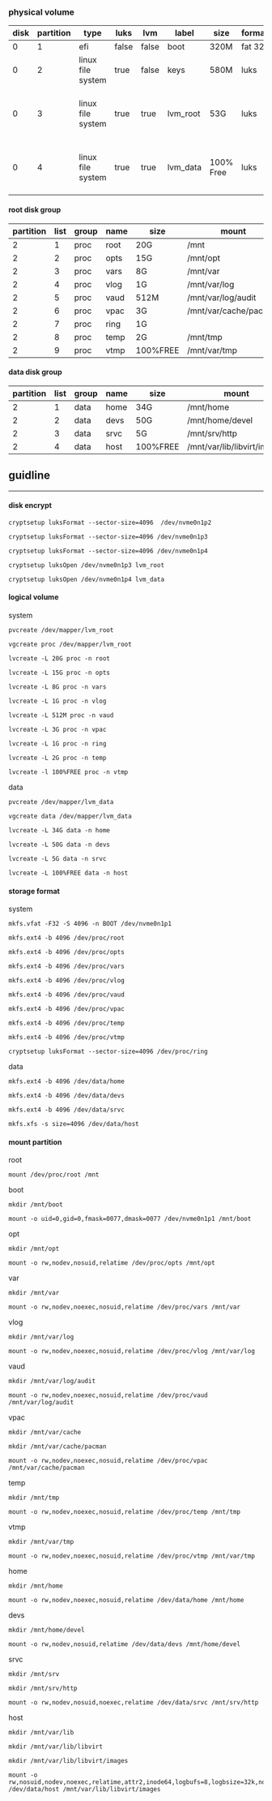 ### physical volume
| disk | partition | type              | luks  | lvm   | label    | size      | format | mount                      |
| ---- | --------- | ----------------- | ----- | ----- | -------- | --------- | ------ | -------------------------- |
| 0    | 1         | efi               | false | false | boot     | 320M      | fat 32 | /boot                      |
| 0    | 2         | linux file system | true  | false | keys     | 580M      | luks   | none                       |
| 0    | 3         | linux file system | true  | true  | lvm_root | 53G       | luks   | see logical layout point 1 |
| 0    | 4         | linux file system | true  | true  | lvm_data | 100% Free | luks   | see logical layout point 1 |

#### root disk group

| partition | list | group | name | size | mount                    | format |
| --------- | ---- | ----- | ---- | ---- | -------------------------| ------ |
| 2         | 1    | proc  | root | 20G  | /mnt                     | ext4   |
| 2         | 2    | proc  | opts | 15G  | /mnt/opt                 | ext4   |
| 2         | 3    | proc  | vars | 8G   | /mnt/var                 | ext4   |
| 2         | 4    | proc  | vlog | 1G   | /mnt/var/log             | ext4   |
| 2         | 5    | proc  | vaud | 512M | /mnt/var/log/audit       | ext4   |
| 2         | 6    | proc  | vpac | 3G   | /mnt/var/cache/pacman    | ext4   |
| 2         | 7    | proc  | ring | 1G   |                          | ext4   |
| 2         | 8    | proc  | temp | 2G   | /mnt/tmp                 | ext4   |
| 2         | 9    | proc  | vtmp | 100%FREE    | /mnt/var/tmp      | ext4   |

#### data disk group

| partition | list | group | name | size     | mount                       | format |
| --------- | ---- | ----- | ---- | -------- | ----------------------------| ------ |
| 2         | 1    | data  | home | 34G      | /mnt/home                   | ext4   |
| 2         | 2    | data  | devs | 50G      | /mnt/home/devel             | ext4   |
| 2         | 3    | data  | srvc | 5G       | /mnt/srv/http               | ext4   |
| 2         | 4    | data  | host | 100%FREE | /mnt/var/lib/libvirt/images | xfs    |

## guidline
---
#### disk encrypt
```
cryptsetup luksFormat --sector-size=4096  /dev/nvme0n1p2
```

```
cryptsetup luksFormat --sector-size=4096 /dev/nvme0n1p3
```

```
cryptsetup luksFormat --sector-size=4096 /dev/nvme0n1p4
```

```
cryptsetup luksOpen /dev/nvme0n1p3 lvm_root
```

```
cryptsetup luksOpen /dev/nvme0n1p4 lvm_data
```

#### logical volume
system

```
pvcreate /dev/mapper/lvm_root
```

```
vgcreate proc /dev/mapper/lvm_root
```

```
lvcreate -L 20G proc -n root
```

```
lvcreate -L 15G proc -n opts
```

```
lvcreate -L 8G proc -n vars
```

```
lvcreate -L 1G proc -n vlog
```

```
lvcreate -L 512M proc -n vaud
```

```
lvcreate -L 3G proc -n vpac
```

```
lvcreate -L 1G proc -n ring
```

```
lvcreate -L 2G proc -n temp
```

```
lvcreate -l 100%FREE proc -n vtmp
```

data

```
pvcreate /dev/mapper/lvm_data
```

```
vgcreate data /dev/mapper/lvm_data
```

```
lvcreate -L 34G data -n home
```

```
lvcreate -L 50G data -n devs
```

```
lvcreate -L 5G data -n srvc
```

```
lvcreate -L 100%FREE data -n host
```

#### storage format
system

```
mkfs.vfat -F32 -S 4096 -n BOOT /dev/nvme0n1p1
```

```
mkfs.ext4 -b 4096 /dev/proc/root
```

```
mkfs.ext4 -b 4096 /dev/proc/opts
```

```
mkfs.ext4 -b 4096 /dev/proc/vars
```

```
mkfs.ext4 -b 4096 /dev/proc/vlog
```

```
mkfs.ext4 -b 4096 /dev/proc/vaud
```

```
mkfs.ext4 -b 4096 /dev/proc/vpac
```

```
mkfs.ext4 -b 4096 /dev/proc/temp
```

```
mkfs.ext4 -b 4096 /dev/proc/vtmp
```

```
cryptsetup luksFormat --sector-size=4096 /dev/proc/ring
```

data

```
mkfs.ext4 -b 4096 /dev/data/home
```

```
mkfs.ext4 -b 4096 /dev/data/devs
```

```
mkfs.ext4 -b 4096 /dev/data/srvc
```

```
mkfs.xfs -s size=4096 /dev/data/host
```



#### mount partition

root

```
mount /dev/proc/root /mnt
```

boot
```
mkdir /mnt/boot
```

```
mount -o uid=0,gid=0,fmask=0077,dmask=0077 /dev/nvme0n1p1 /mnt/boot
```

opt
```
mkdir /mnt/opt
```

```
mount -o rw,nodev,nosuid,relatime /dev/proc/opts /mnt/opt
```

var
```
mkdir /mnt/var
```

```
mount -o rw,nodev,noexec,nosuid,relatime /dev/proc/vars /mnt/var
```

vlog
```
mkdir /mnt/var/log
```

```
mount -o rw,nodev,noexec,nosuid,relatime /dev/proc/vlog /mnt/var/log
```

vaud
```
mkdir /mnt/var/log/audit
```

```
mount -o rw,nodev,noexec,nosuid,relatime /dev/proc/vaud /mnt/var/log/audit
```

vpac
```
mkdir /mnt/var/cache
```

```
mkdir /mnt/var/cache/pacman
```

```
mount -o rw,nodev,noexec,nosuid,relatime /dev/proc/vpac /mnt/var/cache/pacman
```

temp
```
mkdir /mnt/tmp
```

```
mount -o rw,nodev,noexec,nosuid,relatime /dev/proc/temp /mnt/tmp
```

vtmp
```
mkdir /mnt/var/tmp
```

```
mount -o rw,nodev,noexec,nosuid,relatime /dev/proc/vtmp /mnt/var/tmp
```

home
```
mkdir /mnt/home
```

```
mount -o rw,nodev,noexec,nosuid,relatime /dev/data/home /mnt/home
```

devs
```
mkdir /mnt/home/devel
```

```
mount -o rw,nodev,nosuid,relatime /dev/data/devs /mnt/home/devel
```

srvc
```
mkdir /mnt/srv
```
```
mkdir /mnt/srv/http
```

```
mount -o rw,nodev,nosuid,noexec,relatime /dev/data/srvc /mnt/srv/http
```


host
```
mkdir /mnt/var/lib
```
```
mkdir /mnt/var/lib/libvirt
```
```
mkdir /mnt/var/lib/libvirt/images
```
```
mount -o rw,nosuid,nodev,noexec,relatime,attr2,inode64,logbufs=8,logbsize=32k,noquota /dev/data/host /mnt/var/lib/libvirt/images
```
